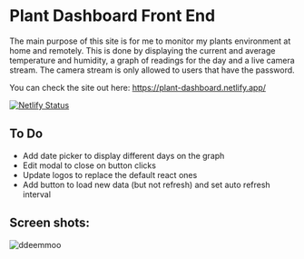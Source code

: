 # Plant Dashboard Front End

The main purpose of this site is for me to monitor my plants environment at home and remotely. This is done by displaying the current and average temperature and humidity, a graph of readings for the day and a live camera stream. The camera stream is only allowed to users that have the password. 

You can check the site out here: https://plant-dashboard.netlify.app/

[![Netlify Status](https://api.netlify.com/api/v1/badges/f314de0f-ce32-4af9-8b33-940b44c41d69/deploy-status)](https://app.netlify.com/sites/plant-dashboard/deploys)

## To Do
 - Add date picker to display different days on the graph
 - Edit modal to close on button clicks
 - Update logos to replace the default react ones
 - Add button to load new data (but not refresh) and set auto refresh interval


## Screen shots: 
![ddeemmoo](https://user-images.githubusercontent.com/34038688/109585293-3b811180-7ad1-11eb-86b3-b6bddba92d9a.gif)


